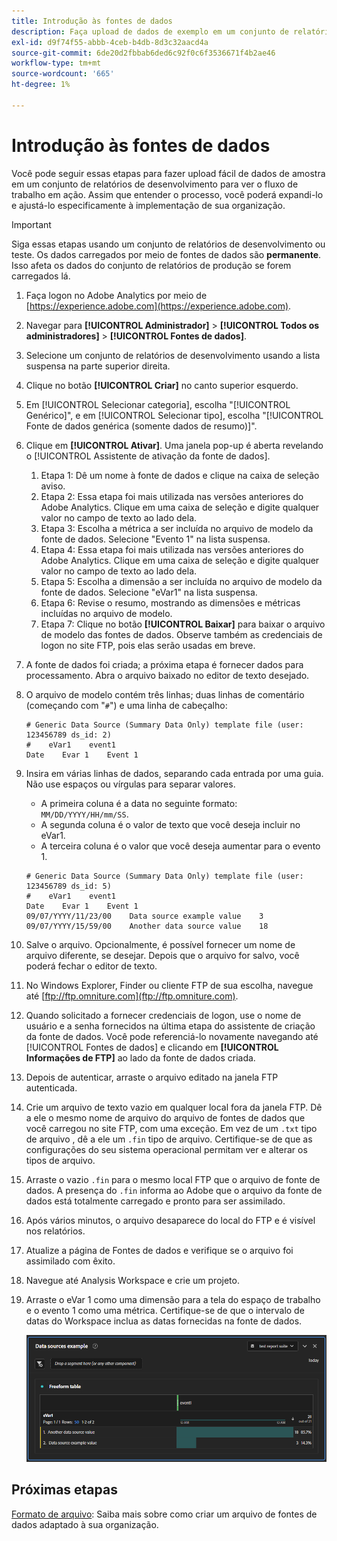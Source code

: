 ```yaml
---
title: Introdução às fontes de dados
description: Faça upload de dados de exemplo em um conjunto de relatórios de desenvolvimento.
exl-id: d9f74f55-abbb-4ceb-b4db-8d3c32aacd4a
source-git-commit: 6de20d2fbbab6ded6c92f0c6f3536671f4b2ae46
workflow-type: tm+mt
source-wordcount: '665'
ht-degree: 1%

---
```


# Introdução às fontes de dados

Você pode seguir essas etapas para fazer upload fácil de dados de amostra em um conjunto de relatórios de desenvolvimento para ver o fluxo de trabalho em ação. Assim que entender o processo, você poderá expandi-lo e ajustá-lo especificamente à implementação de sua organização.

>[!IMPORTANT]
>
>Siga essas etapas usando um conjunto de relatórios de desenvolvimento ou teste. Os dados carregados por meio de fontes de dados são **permanente**. Isso afeta os dados do conjunto de relatórios de produção se forem carregados lá.

1. Faça logon no Adobe Analytics por meio de [https://experience.adobe.com](https://experience.adobe.com).
1. Navegar para **[!UICONTROL Administrador]** > **[!UICONTROL Todos os administradores]** > **[!UICONTROL Fontes de dados]**.
1. Selecione um conjunto de relatórios de desenvolvimento usando a lista suspensa na parte superior direita.
1. Clique no botão **[!UICONTROL Criar]** no canto superior esquerdo.
1. Em [!UICONTROL Selecionar categoria], escolha &quot;[!UICONTROL Genérico]&quot;, e em [!UICONTROL Selecionar tipo], escolha &quot;[!UICONTROL Fonte de dados genérica (somente dados de resumo)]&quot;.
1. Clique em **[!UICONTROL Ativar]**. Uma janela pop-up é aberta revelando o [!UICONTROL Assistente de ativação da fonte de dados].
   1. Etapa 1: Dê um nome à fonte de dados e clique na caixa de seleção aviso.
   1. Etapa 2: Essa etapa foi mais utilizada nas versões anteriores do Adobe Analytics. Clique em uma caixa de seleção e digite qualquer valor no campo de texto ao lado dela.
   1. Etapa 3: Escolha a métrica a ser incluída no arquivo de modelo da fonte de dados. Selecione &quot;Evento 1&quot; na lista suspensa.
   1. Etapa 4: Essa etapa foi mais utilizada nas versões anteriores do Adobe Analytics. Clique em uma caixa de seleção e digite qualquer valor no campo de texto ao lado dela.
   1. Etapa 5: Escolha a dimensão a ser incluída no arquivo de modelo da fonte de dados. Selecione &quot;eVar1&quot; na lista suspensa.
   1. Etapa 6: Revise o resumo, mostrando as dimensões e métricas incluídas no arquivo de modelo.
   1. Etapa 7: Clique no botão **[!UICONTROL Baixar]** para baixar o arquivo de modelo das fontes de dados. Observe também as credenciais de logon no site FTP, pois elas serão usadas em breve.
1. A fonte de dados foi criada; a próxima etapa é fornecer dados para processamento. Abra o arquivo baixado no editor de texto desejado.
1. O arquivo de modelo contém três linhas; duas linhas de comentário (começando com &quot;`#`&quot;) e uma linha de cabeçalho:

   ```text
   # Generic Data Source (Summary Data Only) template file (user: 123456789 ds_id: 2)
   #    eVar1    event1
   Date    Evar 1    Event 1
   ```

1. Insira em várias linhas de dados, separando cada entrada por uma guia. Não use espaços ou vírgulas para separar valores.
   * A primeira coluna é a data no seguinte formato: `MM/DD/YYYY/HH/mm/SS`.
   * A segunda coluna é o valor de texto que você deseja incluir no eVar1.
   * A terceira coluna é o valor que você deseja aumentar para o evento 1.

   ```text
   # Generic Data Source (Summary Data Only) template file (user: 123456789 ds_id: 5)
   #    eVar1    event1
   Date    Evar 1    Event 1
   09/07/YYYY/11/23/00    Data source example value    3
   09/07/YYYY/15/59/00    Another data source value    18
   ```

1. Salve o arquivo. Opcionalmente, é possível fornecer um nome de arquivo diferente, se desejar. Depois que o arquivo for salvo, você poderá fechar o editor de texto.
1. No Windows Explorer, Finder ou cliente FTP de sua escolha, navegue até [ftp://ftp.omniture.com](ftp://ftp.omniture.com).
1. Quando solicitado a fornecer credenciais de logon, use o nome de usuário e a senha fornecidos na última etapa do assistente de criação da fonte de dados. Você pode referenciá-lo novamente navegando até [!UICONTROL Fontes de dados] e clicando em **[!UICONTROL Informações de FTP]** ao lado da fonte de dados criada.
1. Depois de autenticar, arraste o arquivo editado na janela FTP autenticada.
1. Crie um arquivo de texto vazio em qualquer local fora da janela FTP. Dê a ele o mesmo nome de arquivo do arquivo de fontes de dados que você carregou no site FTP, com uma exceção. Em vez de um `.txt` tipo de arquivo , dê a ele um `.fin` tipo de arquivo. Certifique-se de que as configurações do seu sistema operacional permitam ver e alterar os tipos de arquivo.
1. Arraste o vazio `.fin` para o mesmo local FTP que o arquivo de fonte de dados. A presença do `.fin` informa ao Adobe que o arquivo da fonte de dados está totalmente carregado e pronto para ser assimilado.
1. Após vários minutos, o arquivo desaparece do local do FTP e é visível nos relatórios.
1. Atualize a página de Fontes de dados e verifique se o arquivo foi assimilado com êxito.
1. Navegue até Analysis Workspace e crie um projeto.
1. Arraste o eVar 1 como uma dimensão para a tela do espaço de trabalho e o evento 1 como uma métrica. Certifique-se de que o intervalo de datas do Workspace inclua as datas fornecidas na fonte de dados.

   ![Exemplo de relatório](assets/success-report.png)

## Próximas etapas

[Formato de arquivo](file-format.md): Saiba mais sobre como criar um arquivo de fontes de dados adaptado à sua organização.
